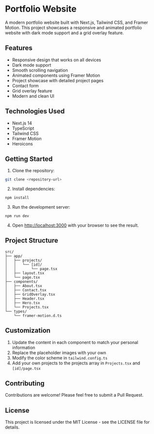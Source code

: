 # Portfolio Website

A modern portfolio website built with Next.js, Tailwind CSS, and Framer Motion. This project showcases a responsive and animated portfolio website with dark mode support and a grid overlay feature.

## Features

-   Responsive design that works on all devices
-   Dark mode support
-   Smooth scrolling navigation
-   Animated components using Framer Motion
-   Project showcase with detailed project pages
-   Contact form
-   Grid overlay feature
-   Modern and clean UI

## Technologies Used

-   Next.js 14
-   TypeScript
-   Tailwind CSS
-   Framer Motion
-   Heroicons

## Getting Started

1. Clone the repository:

```bash
git clone <repository-url>
```

2. Install dependencies:

```bash
npm install
```

3. Run the development server:

```bash
npm run dev
```

4. Open [http://localhost:3000](http://localhost:3000) with your browser to see the result.

## Project Structure

```
src/
├── app/
│   ├── projects/
│   │   └── [id]/
│   │       └── page.tsx
│   ├── layout.tsx
│   └── page.tsx
├── components/
│   ├── About.tsx
│   ├── Contact.tsx
│   ├── GridOverlay.tsx
│   ├── Header.tsx
│   ├── Hero.tsx
│   └── Projects.tsx
└── types/
    └── framer-motion.d.ts
```

## Customization

1. Update the content in each component to match your personal information
2. Replace the placeholder images with your own
3. Modify the color scheme in `tailwind.config.ts`
4. Add your own projects to the projects array in `Projects.tsx` and `[id]/page.tsx`

## Contributing

Contributions are welcome! Please feel free to submit a Pull Request.

## License

This project is licensed under the MIT License - see the LICENSE file for details.

